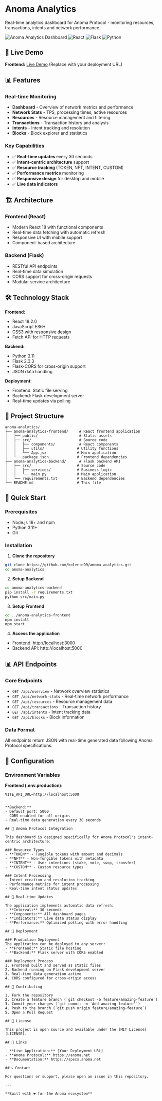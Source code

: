 # Anoma Analytics

Real-time analytics dashboard for Anoma Protocol - monitoring resources, transactions, intents and network performance.

![Anoma Analytics Dashboard](https://img.shields.io/badge/Status-Live-brightgreen)
![React](https://img.shields.io/badge/React-18.2.0-blue)
![Flask](https://img.shields.io/badge/Flask-2.3.3-green)
![Python](https://img.shields.io/badge/Python-3.11-yellow)

## 🚀 Live Demo

**Frontend:** [Live Demo](http://your-server-ip) (Replace with your deployment URL)

## 📊 Features

### Real-time Monitoring
- **Dashboard** - Overview of network metrics and performance
- **Network Stats** - TPS, processing times, active resources
- **Resources** - Resource management and filtering
- **Transactions** - Transaction history and analysis
- **Intents** - Intent tracking and resolution
- **Blocks** - Block explorer and statistics

### Key Capabilities
- ✅ **Real-time updates** every 30 seconds
- ✅ **Intent-centric architecture** support
- ✅ **Resource tracking** (TOKEN, NFT, INTENT, CUSTOM)
- ✅ **Performance metrics** monitoring
- ✅ **Responsive design** for desktop and mobile
- ✅ **Live data indicators**

## 🏗️ Architecture

### Frontend (React)
- Modern React 18 with functional components
- Real-time data fetching with automatic refresh
- Responsive UI with mobile support
- Component-based architecture

### Backend (Flask)
- RESTful API endpoints
- Real-time data simulation
- CORS support for cross-origin requests
- Modular service architecture

## 🛠️ Technology Stack

**Frontend:**
- React 18.2.0
- JavaScript ES6+
- CSS3 with responsive design
- Fetch API for HTTP requests

**Backend:**
- Python 3.11
- Flask 2.3.3
- Flask-CORS for cross-origin support
- JSON data handling

**Deployment:**
- Frontend: Static file serving
- Backend: Flask development server
- Real-time updates via polling

## 📁 Project Structure

```
anoma-analytics/
├── anoma-analytics-frontend/     # React frontend application
│   ├── public/                   # Static assets
│   ├── src/                      # Source code
│   │   ├── components/           # React components
│   │   ├── utils/               # Utility functions
│   │   └── App.jsx              # Main application
│   └── package.json             # Frontend dependencies
├── anoma-analytics-backend/      # Flask backend API
│   ├── src/                     # Source code
│   │   ├── services/            # Business logic
│   │   └── main.py              # Main application
│   └── requirements.txt         # Backend dependencies
└── README.md                    # This file
```

## 🚀 Quick Start

### Prerequisites
- Node.js 18+ and npm
- Python 3.11+
- Git

### Installation

1. **Clone the repository**
```bash
git clone https://github.com/kolerto99/anoma-analytics.git
cd anoma-analytics
```

2. **Setup Backend**
```bash
cd anoma-analytics-backend
pip install -r requirements.txt
python src/main.py
```

3. **Setup Frontend**
```bash
cd ../anoma-analytics-frontend
npm install
npm start
```

4. **Access the application**
- Frontend: http://localhost:3000
- Backend API: http://localhost:5000

## 📊 API Endpoints

### Core Endpoints
- `GET /api/overview` - Network overview statistics
- `GET /api/network-stats` - Real-time network performance
- `GET /api/resources` - Resource management data
- `GET /api/transactions` - Transaction history
- `GET /api/intents` - Intent tracking data
- `GET /api/blocks` - Block information

### Data Format
All endpoints return JSON with real-time generated data following Anoma Protocol specifications.

## 🔧 Configuration

### Environment Variables
**Frontend (.env.production):**

    VITE_API_URL=http://localhost:5000
```

**Backend:**
- Default port: 5000
- CORS enabled for all origins
- Real-time data generation every 30 seconds

## 🎯 Anoma Protocol Integration

This dashboard is designed specifically for Anoma Protocol's intent-centric architecture:

### Resource Types
- **TOKEN** - Fungible tokens with amount and decimals
- **NFT** - Non-fungible tokens with metadata
- **INTENT** - User intentions (stake, vote, swap, transfer)
- **CUSTOM** - Custom resource types

### Intent Processing
- Intent creation and resolution tracking
- Performance metrics for intent processing
- Real-time intent status updates

## 🔄 Real-time Updates

The application implements automatic data refresh:
- **Interval:** 30 seconds
- **Components:** All dashboard pages
- **Indicators:** Live data status display
- **Performance:** Optimized polling with error handling

## 🚀 Deployment

### Production Deployment
The application can be deployed to any server:
- **Frontend:** Static file hosting
- **Backend:** Flask server with CORS enabled

### Deployment Process
1. Frontend built and served as static files
2. Backend running on Flask development server
3. Real-time data generation active
4. CORS configured for cross-origin access

## 🤝 Contributing

1. Fork the repository
2. Create a feature branch (`git checkout -b feature/amazing-feature`)
3. Commit your changes (`git commit -m 'Add amazing feature'`)
4. Push to the branch (`git push origin feature/amazing-feature`)
5. Open a Pull Request

## 📝 License

This project is open source and available under the [MIT License](LICENSE).

## 🔗 Links

- **Live Application:** [Your Deployment URL]
- **Anoma Protocol:** https://anoma.net
- **Documentation:** https://specs.anoma.net

## 📞 Contact

For questions or support, please open an issue in this repository.

---

**Built with ❤️ for the Anoma ecosystem**

